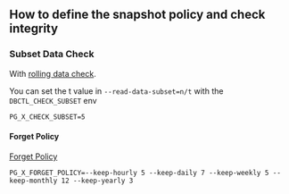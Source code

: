 ## How to define the snapshot policy and check integrity


### Subset Data Check

With [rolling data check](https://restic.readthedocs.io/en/v0.13.1/045_working_with_repos.html#checking-integrity-and-consistency).

You can set the t value in `--read-data-subset=n/t` with the `DBCTL_CHECK_SUBSET` env

```env
PG_X_CHECK_SUBSET=5
```

#### Forget Policy

[Forget Policy](https://restic.readthedocs.io/en/v0.13.1/060_forget.html?highlight=forget#removing-snapshots-according-to-a-policy)

```
PG_X_FORGET_POLICY=--keep-hourly 5 --keep-daily 7 --keep-weekly 5 --keep-monthly 12 --keep-yearly 3
```